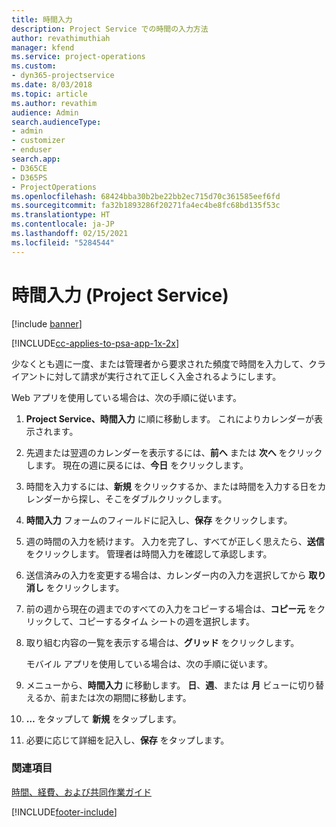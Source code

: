 ```yaml
---
title: 時間入力
description: Project Service での時間の入力方法
author: revathimuthiah
manager: kfend
ms.service: project-operations
ms.custom:
- dyn365-projectservice
ms.date: 8/03/2018
ms.topic: article
ms.author: revathim
audience: Admin
search.audienceType:
- admin
- customizer
- enduser
search.app:
- D365CE
- D365PS
- ProjectOperations
ms.openlocfilehash: 68424bba30b2be22bb2ec715d70c361585eef6fd
ms.sourcegitcommit: fa32b1893286f20271fa4ec4be8fc68bd135f53c
ms.translationtype: HT
ms.contentlocale: ja-JP
ms.lasthandoff: 02/15/2021
ms.locfileid: "5284544"
---
```

# <a name="enter-time-project-service"></a>時間入力 (Project Service)

[!include [banner](../includes/psa-now-project-operations.md)]

[!INCLUDE[cc-applies-to-psa-app-1x-2x](../includes/cc-applies-to-psa-app-1x-2x.md)]

少なくとも週に一度、または管理者から要求された頻度で時間を入力して、クライアントに対して請求が実行されて正しく入金されるようにします。  
  
 Web アプリを使用している場合は、次の手順に従います。  
  
1. **Project Service、時間入力** に順に移動します。 これによりカレンダーが表示されます。  
  
2. 先週または翌週のカレンダーを表示するには、**前へ** または **次へ** をクリックします。 現在の週に戻るには、**今日** をクリックします。  
  
3. 時間を入力するには、**新規** をクリックするか、または時間を入力する日をカレンダーから探し、そこをダブルクリックします。  
  
4. **時間入力** フォームのフィールドに記入し、**保存** をクリックします。  
  
5. 週の時間の入力を続けます。 入力を完了し、すべてが正しく思えたら、**送信** をクリックします。 管理者は時間入力を確認して承認します。  
  
6. 送信済みの入力を変更する場合は、カレンダー内の入力を選択してから **取り消し** をクリックします。  
  
7. 前の週から現在の週までのすべての入力をコピーする場合は、**コピー元** をクリックして、コピーするタイム シートの週を選択します。  
  
8. 取り組む内容の一覧を表示する場合は、**グリッド** をクリックします。  
  
   モバイル アプリを使用している場合は、次の手順に従います。  
  
9. メニューから、**時間入力** に移動します。     **日**、**週**、または **月** ビューに切り替えるか、前または次の期間に移動します。  
  
10. **…** をタップして **新規** をタップします。  
  
11. 必要に応じて詳細を記入し、**保存** をタップします。  
  
### <a name="see-also"></a>関連項目  
 [時間、経費、および共同作業ガイド](../psa/time-expense-collaboration-guide.md)


[!INCLUDE[footer-include](../includes/footer-banner.md)]